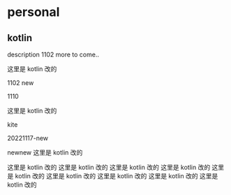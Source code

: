 # personal

## kotlin
description 1102
more to come..

这里是 kotlin 改的

1102 new


1110

这里是 kotlin 改的

kite


20221117-new


newnew
这里是 kotlin 改的


这里是 kotlin 改的
这里是 kotlin 改的
这里是 kotlin 改的
这里是 kotlin 改的
这里是 kotlin 改的
这里是 kotlin 改的
这里是 kotlin 改的
这里是 kotlin 改的
这里是 kotlin 改的
